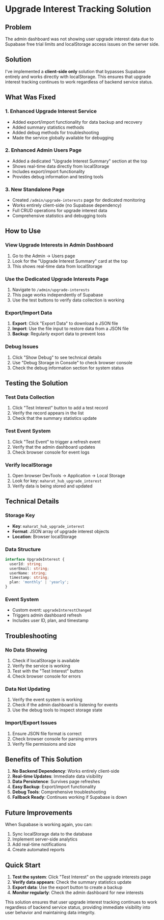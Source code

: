 # Upgrade Interest Tracking Solution

## Problem
The admin dashboard was not showing user upgrade interest data due to Supabase free trial limits and localStorage access issues on the server side.

## Solution
I've implemented a **client-side only** solution that bypasses Supabase entirely and works directly with localStorage. This ensures that upgrade interest tracking continues to work regardless of backend service status.

## What Was Fixed

### 1. Enhanced Upgrade Interest Service
- Added export/import functionality for data backup and recovery
- Added summary statistics methods
- Added debug methods for troubleshooting
- Made the service globally available for debugging

### 2. Enhanced Admin Users Page
- Added a dedicated "Upgrade Interest Summary" section at the top
- Shows real-time data directly from localStorage
- Includes export/import functionality
- Provides debug information and testing tools

### 3. New Standalone Page
- Created `/admin/upgrade-interests` page for dedicated monitoring
- Works entirely client-side (no Supabase dependency)
- Full CRUD operations for upgrade interest data
- Comprehensive statistics and debugging tools

## How to Use

### View Upgrade Interests in Admin Dashboard
1. Go to the Admin → Users page
2. Look for the "Upgrade Interest Summary" card at the top
3. This shows real-time data from localStorage

### Use the Dedicated Upgrade Interests Page
1. Navigate to `/admin/upgrade-interests`
2. This page works independently of Supabase
3. Use the test buttons to verify data collection is working

### Export/Import Data
1. **Export**: Click "Export Data" to download a JSON file
2. **Import**: Use the file input to restore data from a JSON file
3. **Backup**: Regularly export data to prevent loss

### Debug Issues
1. Click "Show Debug" to see technical details
2. Use "Debug Storage in Console" to check browser console
3. Check the debug information section for system status

## Testing the Solution

### Test Data Collection
1. Click "Test Interest" button to add a test record
2. Verify the record appears in the list
3. Check that the summary statistics update

### Test Event System
1. Click "Test Event" to trigger a refresh event
2. Verify that the admin dashboard updates
3. Check browser console for event logs

### Verify localStorage
1. Open browser DevTools → Application → Local Storage
2. Look for key: `maharat_hub_upgrade_interest`
3. Verify data is being stored and updated

## Technical Details

### Storage Key
- **Key**: `maharat_hub_upgrade_interest`
- **Format**: JSON array of upgrade interest objects
- **Location**: Browser localStorage

### Data Structure
```typescript
interface UpgradeInterest {
  userId: string;
  userEmail: string;
  userName: string;
  timestamp: string;
  plan: 'monthly' | 'yearly';
}
```

### Event System
- Custom event: `upgradeInterestChanged`
- Triggers admin dashboard refresh
- Includes user ID, plan, and timestamp

## Troubleshooting

### No Data Showing
1. Check if localStorage is available
2. Verify the service is working
3. Test with the "Test Interest" button
4. Check browser console for errors

### Data Not Updating
1. Verify the event system is working
2. Check if the admin dashboard is listening for events
3. Use the debug tools to inspect storage state

### Import/Export Issues
1. Ensure JSON file format is correct
2. Check browser console for parsing errors
3. Verify file permissions and size

## Benefits of This Solution

1. **No Backend Dependency**: Works entirely client-side
2. **Real-time Updates**: Immediate data visibility
3. **Data Persistence**: Survives page refreshes
4. **Easy Backup**: Export/import functionality
5. **Debug Tools**: Comprehensive troubleshooting
6. **Fallback Ready**: Continues working if Supabase is down

## Future Improvements

When Supabase is working again, you can:
1. Sync localStorage data to the database
2. Implement server-side analytics
3. Add real-time notifications
4. Create automated reports

## Quick Start

1. **Test the system**: Click "Test Interest" on the upgrade interests page
2. **Verify data appears**: Check the summary statistics update
3. **Export data**: Use the export button to create a backup
4. **Monitor regularly**: Check the admin dashboard for new interests

This solution ensures that user upgrade interest tracking continues to work regardless of backend service status, providing immediate visibility into user behavior and maintaining data integrity.
